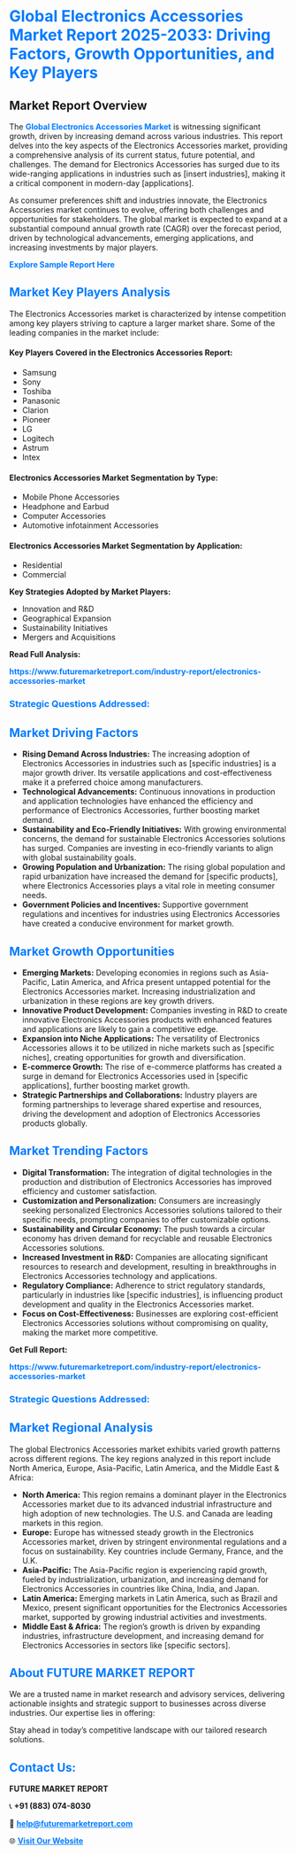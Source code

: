 <h1 style="color: #007BFF;">Global Electronics Accessories Market Report 2025-2033: Driving Factors, Growth Opportunities, and Key Players</h1>

<section id="overview">
<h2>Market Report Overview</h2>
<p>The <a href="https://www.futuremarketreport.com/industry-report/electronics-accessories-market" style="color: #007BFF; text-decoration: none;"><strong>Global Electronics Accessories Market</strong></a> is witnessing significant growth, driven by increasing demand across various industries. This report delves into the key aspects of the Electronics Accessories market, providing a comprehensive analysis of its current status, future potential, and challenges. The demand for Electronics Accessories has surged due to its wide-ranging applications in industries such as [insert industries], making it a critical component in modern-day [applications].</p>
<p>As consumer preferences shift and industries innovate, the Electronics Accessories market continues to evolve, offering both challenges and opportunities for stakeholders. The global market is expected to expand at a substantial compound annual growth rate (CAGR) over the forecast period, driven by technological advancements, emerging applications, and increasing investments by major players.</p>
</section>

<section id="overview">
<p><a href="https://www.futuremarketreport.com/request-sample/reportId=54442" style="color: #007BFF; text-decoration: none;"><strong>Explore Sample Report Here</strong></a></p>
</section>

<section id="key-players">
<h2 style="color: #007BFF;">Market Key Players Analysis</h2>
<p>The Electronics Accessories market is characterized by intense competition among key players striving to capture a larger market share. Some of the leading companies in the market include:</p>
<h4>Key Players Covered in the Electronics Accessories Report:</h4>
<ul><li>Samsung</li><li>Sony</li><li>Toshiba</li><li>Panasonic</li><li>Clarion</li><li>Pioneer</li><li>LG</li><li>Logitech</li><li>Astrum</li><li>Intex</li></ul>
<h4>Electronics Accessories Market Segmentation by Type:</h4>
<ul><li>Mobile Phone Accessories</li><li>Headphone and Earbud</li><li>Computer Accessories</li><li>Automotive infotainment Accessories</li></ul>

<h4>Electronics Accessories Market Segmentation by Application:</h4>
<ul><li>Residential</li><li>Commercial</li></ul>
<p><strong>Key Strategies Adopted by Market Players:</strong></p>
<ul>
<li>Innovation and R&D</li>
<li>Geographical Expansion</li>
<li>Sustainability Initiatives</li>
<li>Mergers and Acquisitions</li>
</ul>
</section>

<section>
<p><strong>Read Full Analysis: </strong></p><a href="https://www.futuremarketreport.com/industry-report/electronics-accessories-market" style="color: #007BFF; text-decoration: none;"><strong>https://www.futuremarketreport.com/industry-report/electronics-accessories-market</strong></a>
<h3 style="color: #007BFF;">Strategic Questions Addressed:</h3>
</section>

<section id="driving-factors">
<h2 style="color: #007BFF;">Market Driving Factors</h2>
<ul>
<li><strong>Rising Demand Across Industries:</strong> The increasing adoption of Electronics Accessories in industries such as [specific industries] is a major growth driver. Its versatile applications and cost-effectiveness make it a preferred choice among manufacturers.</li>
<li><strong>Technological Advancements:</strong> Continuous innovations in production and application technologies have enhanced the efficiency and performance of Electronics Accessories, further boosting market demand.</li>
<li><strong>Sustainability and Eco-Friendly Initiatives:</strong> With growing environmental concerns, the demand for sustainable Electronics Accessories solutions has surged. Companies are investing in eco-friendly variants to align with global sustainability goals.</li>
<li><strong>Growing Population and Urbanization:</strong> The rising global population and rapid urbanization have increased the demand for [specific products], where Electronics Accessories plays a vital role in meeting consumer needs.</li>
<li><strong>Government Policies and Incentives:</strong> Supportive government regulations and incentives for industries using Electronics Accessories have created a conducive environment for market growth.</li>
</ul>
</section>

<section id="growth-opportunities">
<h2 style="color: #007BFF;">Market Growth Opportunities</h2>
<ul>
<li><strong>Emerging Markets:</strong> Developing economies in regions such as Asia-Pacific, Latin America, and Africa present untapped potential for the Electronics Accessories market. Increasing industrialization and urbanization in these regions are key growth drivers.</li>
<li><strong>Innovative Product Development:</strong> Companies investing in R&D to create innovative Electronics Accessories products with enhanced features and applications are likely to gain a competitive edge.</li>
<li><strong>Expansion into Niche Applications:</strong> The versatility of Electronics Accessories allows it to be utilized in niche markets such as [specific niches], creating opportunities for growth and diversification.</li>
<li><strong>E-commerce Growth:</strong> The rise of e-commerce platforms has created a surge in demand for Electronics Accessories used in [specific applications], further boosting market growth.</li>
<li><strong>Strategic Partnerships and Collaborations:</strong> Industry players are forming partnerships to leverage shared expertise and resources, driving the development and adoption of Electronics Accessories products globally.</li>
</ul>
</section>

<section id="trending-factors">
<h2 style="color: #007BFF;">Market Trending Factors</h2>
<ul>
<li><strong>Digital Transformation:</strong> The integration of digital technologies in the production and distribution of Electronics Accessories has improved efficiency and customer satisfaction.</li>
<li><strong>Customization and Personalization:</strong> Consumers are increasingly seeking personalized Electronics Accessories solutions tailored to their specific needs, prompting companies to offer customizable options.</li>
<li><strong>Sustainability and Circular Economy:</strong> The push towards a circular economy has driven demand for recyclable and reusable Electronics Accessories solutions.</li>
<li><strong>Increased Investment in R&D:</strong> Companies are allocating significant resources to research and development, resulting in breakthroughs in Electronics Accessories technology and applications.</li>
<li><strong>Regulatory Compliance:</strong> Adherence to strict regulatory standards, particularly in industries like [specific industries], is influencing product development and quality in the Electronics Accessories market.</li>
<li><strong>Focus on Cost-Effectiveness:</strong> Businesses are exploring cost-efficient Electronics Accessories solutions without compromising on quality, making the market more competitive.</li>
</ul>
</section>

<section>
<p><strong>Get Full Report: </strong></p><a href="https://www.futuremarketreport.com/industry-report/electronics-accessories-market" style="color: #007BFF; text-decoration: none;"><strong>https://www.futuremarketreport.com/industry-report/electronics-accessories-market</strong></a>
<h3 style="color: #007BFF;">Strategic Questions Addressed:</h3>
</section>


<section id="regional-analysis">
<h2 style="color: #007BFF;">Market Regional Analysis</h2>
<p>The global Electronics Accessories market exhibits varied growth patterns across different regions. The key regions analyzed in this report include North America, Europe, Asia-Pacific, Latin America, and the Middle East & Africa:</p>
<ul>
<li><strong>North America:</strong> This region remains a dominant player in the Electronics Accessories market due to its advanced industrial infrastructure and high adoption of new technologies. The U.S. and Canada are leading markets in this region.</li>
<li><strong>Europe:</strong> Europe has witnessed steady growth in the Electronics Accessories market, driven by stringent environmental regulations and a focus on sustainability. Key countries include Germany, France, and the U.K.</li>
<li><strong>Asia-Pacific:</strong> The Asia-Pacific region is experiencing rapid growth, fueled by industrialization, urbanization, and increasing demand for Electronics Accessories in countries like China, India, and Japan.</li>
<li><strong>Latin America:</strong> Emerging markets in Latin America, such as Brazil and Mexico, present significant opportunities for the Electronics Accessories market, supported by growing industrial activities and investments.</li>
<li><strong>Middle East & Africa:</strong> The region’s growth is driven by expanding industries, infrastructure development, and increasing demand for Electronics Accessories in sectors like [specific sectors].</li>
</ul>
</section>

<footer>
<h2 style="color: #007BFF;">About FUTURE MARKET REPORT</h2>
<p>We are a trusted name in market research and advisory services, delivering actionable insights and strategic support to businesses across diverse industries. Our expertise lies in offering:</p>

<p>Stay ahead in today’s competitive landscape with our tailored research solutions.</p>

<h2 style="color: #007BFF;">Contact Us:</h2>
<p><strong>FUTURE MARKET REPORT</strong></p>
<p>📞 <strong>+91 (883) 074-8030</strong></p>
<p>📧 <strong><a href="mailto:help@futuremarketreport.com" style="color: #007BFF;">help@futuremarketreport.com</a></strong></p>
<p>🌐 <strong><a href="https://www.futuremarketreport.com/" style="color: #007BFF;">Visit Our Website</a></strong></p>
</footer>